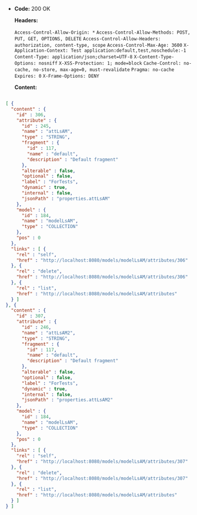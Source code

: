 * **Code:** 200 OK

  **Headers:**

  `Access-Control-Allow-Origin: *`
  `Access-Control-Allow-Methods: POST, PUT, GET, OPTIONS, DELETE`
  `Access-Control-Allow-Headers: authorization, content-type, scope`
  `Access-Control-Max-Age: 3600`
  `X-Application-Context: Test application:default,test,noschedule:-1`
  `Content-Type: application/json;charset=UTF-8`
  `X-Content-Type-Options: nosniff`
  `X-XSS-Protection: 1; mode=block`
  `Cache-Control: no-cache, no-store, max-age=0, must-revalidate`
  `Pragma: no-cache`
  `Expires: 0`
  `X-Frame-Options: DENY`

  **Content:**

```json

[ {
  "content" : {
    "id" : 306,
    "attribute" : {
      "id" : 245,
      "name" : "attLsAM",
      "type" : "STRING",
      "fragment" : {
        "id" : 117,
        "name" : "default",
        "description" : "Default fragment"
      },
      "alterable" : false,
      "optional" : false,
      "label" : "ForTests",
      "dynamic" : true,
      "internal" : false,
      "jsonPath" : "properties.attLsAM"
    },
    "model" : {
      "id" : 184,
      "name" : "modelLsAM",
      "type" : "COLLECTION"
    },
    "pos" : 0
  },
  "links" : [ {
    "rel" : "self",
    "href" : "http://localhost:8080/models/modelLsAM/attributes/306"
  }, {
    "rel" : "delete",
    "href" : "http://localhost:8080/models/modelLsAM/attributes/306"
  }, {
    "rel" : "list",
    "href" : "http://localhost:8080/models/modelLsAM/attributes"
  } ]
}, {
  "content" : {
    "id" : 307,
    "attribute" : {
      "id" : 246,
      "name" : "attLsAM2",
      "type" : "STRING",
      "fragment" : {
        "id" : 117,
        "name" : "default",
        "description" : "Default fragment"
      },
      "alterable" : false,
      "optional" : false,
      "label" : "ForTests",
      "dynamic" : true,
      "internal" : false,
      "jsonPath" : "properties.attLsAM2"
    },
    "model" : {
      "id" : 184,
      "name" : "modelLsAM",
      "type" : "COLLECTION"
    },
    "pos" : 0
  },
  "links" : [ {
    "rel" : "self",
    "href" : "http://localhost:8080/models/modelLsAM/attributes/307"
  }, {
    "rel" : "delete",
    "href" : "http://localhost:8080/models/modelLsAM/attributes/307"
  }, {
    "rel" : "list",
    "href" : "http://localhost:8080/models/modelLsAM/attributes"
  } ]
} ]
```
